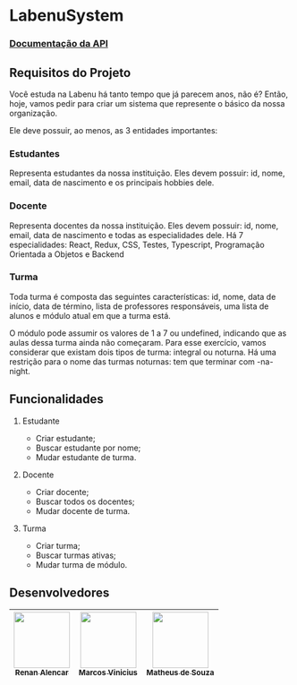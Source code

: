 # LabenuSystem

### [Documentação da API](https://documenter.getpostman.com/view/20354712/UzBsHQFo)

## Requisitos do Projeto
Você estuda na Labenu há tanto tempo que já parecem anos, não é? Então, hoje, vamos pedir para criar um sistema que represente o básico da nossa organização.

Ele deve possuir, ao menos, as 3 entidades importantes:

### Estudantes

Representa estudantes da nossa instituição. Eles devem possuir: id, nome, email, data de nascimento e os principais hobbies dele.

### Docente

Representa docentes da nossa instituição. Eles devem possuir: id, nome, email, data de nascimento e todas as especialidades dele. Há 7 especialidades: React, Redux, CSS, Testes, Typescript, Programação Orientada a Objetos e Backend

### Turma

Toda turma é composta das seguintes características: id, nome, data de início, data de término, lista de professores responsáveis, uma lista de alunos e módulo atual em que a turma está.

O módulo pode assumir os valores de 1 a 7 ou undefined, indicando que as aulas dessa turma ainda não começaram. Para esse exercício, vamos considerar que existam dois tipos de turma: integral ou noturna. Há uma restrição para o nome das turmas noturnas: tem que terminar com -na-night.

## Funcionalidades

1. Estudante
    - Criar estudante;
    - Buscar estudante por nome;
    - Mudar estudante de turma.

2. Docente
    - Criar docente;
    - Buscar todos os docentes;
    - Mudar docente de turma.

3. Turma
    - Criar turma;
    - Buscar turmas ativas;
    - Mudar turma de módulo.

## Desenvolvedores

| [<img src="https://avatars.githubusercontent.com/u/69327864?s=96&v=4" width=100><br><sub>Renan Alencar</sub>](https://github.com/Renan-Ma) | [<img src="https://avatars.githubusercontent.com/u/98921788?v=4" width=100><br><sub>Marcos Vinicius</sub>](https://github.com/Marcos-vvc) | [<img src="https://avatars.githubusercontent.com/u/99031516?v=4" width=100><br><sub>Matheus de Souza</sub>](https://github.com/matheus92as) |
| :---: | :---: | :---: |
